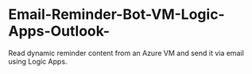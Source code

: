 # Email-Reminder-Bot-VM-Logic-Apps-Outlook-
Read dynamic reminder content from an Azure VM and send it via email using Logic Apps.

